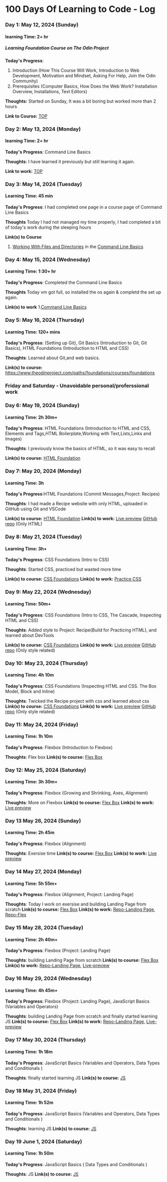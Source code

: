 # 100 Days Of Learning to Code - Log

### Day 1: May 12, 2024 (Sunday)
#### learning Time: 2+ hr
##### Learning Foundation Course on The Odin Project 

**Today's Progress**:
1. Introduction
(How This Course Will Work, Introduction to Web Development, Motivation and Mindset, Asking For Help, Join the Odin Community)
2. Prerequisites
(Computer Basics, How Does the Web Work? Installation Overview, Installations, Text Editors)

**Thoughts:** Started on Sunday, It was a bit boring but worked more than 2 hours

**Link to Course:** [TOP](https://www.theodinproject.com/paths/foundations/courses/foundations)

### Day 2: May 13, 2024 (Monday)
#### learning Time: 2+ hr

**Today's Progress**: Command Line Basics

**Thoughts**: I have learned it previously but still learning it again. 

**Link to work:** [TOP](https://www.theodinproject.com/lessons/foundations-command-line-basics)


### Day 3: May 14, 2024 (Tuesday)
#### Learning Time: 45 min

**Today's Progress**: I had completed one page in a course page of Command Line Basics

**Thoughts** Today I had not managed my time properly, I had completed a bit of today's work during the sleeping hours

**Link(s) to Course**
1. [Working With Files and Directories](https://swcarpentry.github.io/shell-novice/03-create.html)
in the [Command Line Basics](https://www.theodinproject.com/lessons/foundations-command-line-basics)


### Day 4: May 15, 2024 (Wednesday)
#### Learning Time:  1:30+ hr

**Today's Progress**: Completed the Command Line Basics 

**Thoughts** Today vm got full, so installed the os again & completd the set up again. 

**Link(s) to work**
1.[Command Line Basics](https://www.theodinproject.com/lessons/foundations-command-line-basics)


### Day 5: May 16, 2024 (Thursday)
#### Learning Time: 120+ mins

**Today's Progress**: (Setting up Git), Git Basics (Introduction to Git, Git Basics), HTML Foundations (Introduction to HTML and CSS)

**Thoughts**: Learned about Git,and web basics.

**Link(s) to course:** https://www.theodinproject.com/paths/foundations/courses/foundations

### Friday and Saturday - Unavoidable personal/proferssional work


### Day 6: May 19, 2024 (Sunday)
#### Learning Time: 2h 30m+ 

**Today's Progress**: 
HTML Foundations
(Introduction to HTML and CSS, Elements and Tags,HTML Boilerplate,Working with Text,Lists,Links and Images)

**Thoughts**: I previously know the basics of HTML, so it was easy to recall

**Link(s) to course:** [HTML Foundation](https://www.theodinproject.com/paths/foundations/courses/foundations#html-foundations)


### Day 7: May 20, 2024 (Monday)
#### Learning Time: 3h

**Today's Progress**:HTML Foundations
(Commit Messages,Project: Recipes)

**Thoughts**: I had made a Recipe website with only HTML, uploaded in GitHub using Git and VSCode

**Link(s) to course:** [HTML Foundation](https://www.theodinproject.com/paths/foundations/courses/foundations#html-foundations)
**Link(s) to work:** [Live preview](https://nk-dev-24.github.io/odin-recipes/)
                      [GitHub repo](https://github.com/NK-dev-24/odin-recipes) (Only HTML)


### Day 8: May 21, 2024 (Tuesday)
#### Learning Time: 3h+

**Today's Progress**: CSS Foundations
(Intro to CSS)

**Thoughts**: Started CSS, practiced but wasted more time

**Link(s) to course:** [CSS Foundations](https://www.theodinproject.com/paths/foundations/courses/foundations#css-foundations)
**Link(s) to work:** [Practice CSS](https://github.com/NK-dev-24/TOP-css-exercises-/tree/main/foundations)


### Day 9: May 22, 2024 (Wednesday)
#### Learning Time: 50m+

**Today's Progress**: CSS Foundations
(Intro to CSS, The Cascade, Inspecting HTML and CSS)

**Thoughts**: Added style to Project: Recipe(Build for Practicing HTML), and learned about DevTools

**Link(s) to course:** [CSS Foundations](https://www.theodinproject.com/paths/foundations/courses/foundations#css-foundations)
**Link(s) to work:** [Live preview](https://nk-dev-24.github.io/odin-recipes/)
                     [GitHub repo](https://github.com/NK-dev-24/odin-recipes) (Only style related)


### Day 10: May 23, 2024 (Thursday)
#### Learning Time: 4h 10m

**Today's Progress**: CSS Foundations
(Inspecting HTML and CSS. The Box Model, Block and Inline)

**Thoughts**: Twicked the Recipe project with css and learned about css
**Link(s) to course:** [CSS Foundations](https://www.theodinproject.com/paths/foundations/courses/foundations#css-foundations)
**Link(s) to work:** [Live preview](https://nk-dev-24.github.io/odin-recipes/)
                     [GitHub repo](https://github.com/NK-dev-24/odin-recipes) (Only style related)


### Day 11: May 24, 2024 (Friday)
#### Learning Time: 1h 10m

**Today's Progress**: Flexbox
(Introduction to Flexbox)

**Thoughts**: Flex box
**Link(s) to course:** [Flex Box](https://www.theodinproject.com/paths/foundations/courses/foundations#flexbox)


### Day 12: May 25, 2024 (Saturday)
#### Learning Time: 3h 30m+

**Today's Progress**: Flexbox
(Growing and Shrinking, Axes, Alignment)

**Thoughts**: More on Flexbox
**Link(s) to course:** [Flex Box](https://www.theodinproject.com/paths/foundations/courses/foundations#flexbox)
**Link(s) to work:** [Live preview]([https://nk-dev-24.github.io/TOP-css-exercises-/tree/main/flex-box](https://github.com/NK-dev-24/TOP-css-exercises-/tree/main/flex))


### Day 13 May 26, 2024 (Sunday)
#### Learning Time: 2h 45m

**Today's Progress**: Flexbox
(Alignment)

**Thoughts**: Exersise time
**Link(s) to course:** [Flex Box](https://www.theodinproject.com/paths/foundations/courses/foundations#flexbox)
**Link(s) to work:** [Live preview]([https://nk-dev-24.github.io/TOP-css-exercises-/tree/main/flex-box] (https://github.com/NK-dev-24/TOP-css-exercises-/tree/main/flex))


### Day 14 May 27, 2024 (Monday)
#### Learning Time: 5h 55m+

**Today's Progress**: Flexbox (Alignment, Project: Landing Page)

**Thoughts**: Today I work on exersise and building Landing Page from scratch
**Link(s) to course:** [Flex Box](https://www.theodinproject.com/paths/foundations/courses/foundations#flexbox)
**Link(s) to work:** [Repo-Landing Page](https://github.com/NK-dev-24/landingpage), [Repo-Flex](https://github.com/NK-dev-24/TOP-css-exercises-/tree/main/flex)


### Day 15 May 28, 2024 (Tuesday)
#### Learning Time: 2h 40m+

**Today's Progress**: Flexbox (Project: Landing Page)

**Thoughts**: building Landing Page from scratch
**Link(s) to course:** [Flex Box](https://www.theodinproject.com/paths/foundations/courses/foundations#flexbox)
**Link(s) to work:** [Repo-Landing Page](https://github.com/NK-dev-24/landingpage), [Live-preview](https://nk-dev-24.github.io/landingpage)


### Day 16 May 29, 2024 (Wednesday)
#### Learning Time: 4h 45m+

**Today's Progress**: Flexbox (Project: Landing Page), JavaScript Basics (Variables and Operators)

**Thoughts**: building Landing Page from scratch and finally started learning JS
**Link(s) to course:** [Flex Box](https://www.theodinproject.com/paths/foundations/courses/foundations#flexbox)
**Link(s) to work:** [Repo-Landing Page](https://github.com/NK-dev-24/landingpage), [Live-preview](https://nk-dev-24.github.io/landingpage)


### Day 17 May 30, 2024 (Thursday)
#### Learning Time: 1h 18m

**Today's Progress**: JavaScript Basics (Variables and Operators, Data Types and Conditionals )

**Thoughts**: finally started learning JS
**Link(s) to course:** [JS](https://www.theodinproject.com/paths/foundations/courses/foundations#flexbox)


### Day 18 May 31, 2024 (Friday)
#### Learning Time: 1h 52m

**Today's Progress**: JavaScript Basics (Variables and Operators, Data Types and Conditionals )

**Thoughts**: learning JS
**Link(s) to course:** [JS](https://www.theodinproject.com/paths/foundations/courses/foundations#flexbox)

### Day 19 June 1, 2024 (Saturday)
#### Learning Time: 1h 50m

**Today's Progress**: JavaScript Basics ( Data Types and Conditionals )

**Thoughts**: JS
**Link(s) to course:** [JS](https://www.theodinproject.com/paths/foundations/courses/foundations#flexbox)

